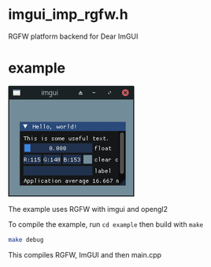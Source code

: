 # imgui_imp_rgfw.h 
RGFW platform backend for Dear ImGUI

# example
![alt text](image.png)

The example uses RGFW with imgui and opengl2 

To compile the example, run
`cd example`
then build with `make` 

```sh
make debug
```

This compiles RGFW, ImGUI and then main.cpp 